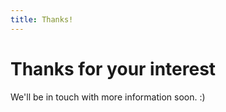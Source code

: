 ```yaml
---
title: Thanks!
---
```


# Thanks for your interest

We'll be in touch with more information soon. :)
